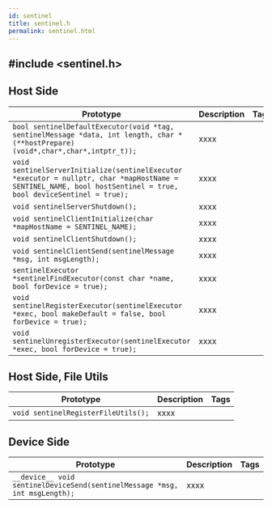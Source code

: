 ```yaml
---
id: sentinel
title: sentinel.h
permalink: sentinel.html
---
```


## #include <sentinel.h>

## Host Side
Prototype | Description | Tags
--- | --- | :---:
```bool sentinelDefaultExecutor(void *tag, sentinelMessage *data, int length, char *(**hostPrepare)(void*,char*,char*,intptr_t));``` | xxxx
```void sentinelServerInitialize(sentinelExecutor *executor = nullptr, char *mapHostName = SENTINEL_NAME, bool hostSentinel = true, bool deviceSentinel = true);``` | xxxx
```void sentinelServerShutdown();``` | xxxx
```void sentinelClientInitialize(char *mapHostName = SENTINEL_NAME);``` | xxxx
```void sentinelClientShutdown();``` | xxxx
```void sentinelClientSend(sentinelMessage *msg, int msgLength);``` | xxxx
```sentinelExecutor *sentinelFindExecutor(const char *name, bool forDevice = true);``` | xxxx
```void sentinelRegisterExecutor(sentinelExecutor *exec, bool makeDefault = false, bool forDevice = true);``` | xxxx
```void sentinelUnregisterExecutor(sentinelExecutor *exec, bool forDevice = true);``` | xxxx

## Host Side, File Utils
Prototype | Description | Tags
--- | --- | :---:
```void sentinelRegisterFileUtils();``` | xxxx

## Device Side
Prototype | Description | Tags
--- | --- | :---:
```__device__ void sentinelDeviceSend(sentinelMessage *msg, int msgLength);``` | xxxx
